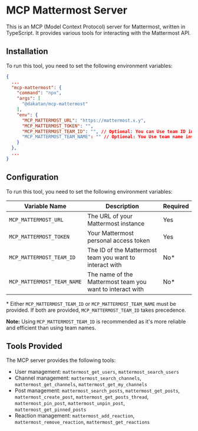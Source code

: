 # MCP Mattermost Server

This is an MCP (Model Context Protocol) server for Mattermost, written in TypeScript. It provides various tools for interacting with the Mattermost API.

## Installation

To run this tool, you need to set the following environment variables:

```json
{
  ...
  "mcp-mattermost": {
    "command": "npx",
    "args": [
      "@dakatan/mcp-mattermost"
    ],
    "env": {
      "MCP_MATTERMOST_URL": "https://mattermost.x.y",
      "MCP_MATTERMOST_TOKEN": "",
      "MCP_MATTERMOST_TEAM_ID": "", // Optional: You can Use team ID instead of Team Name
      "MCP_MATTERMOST_TEAM_NAME": "" // Optional: You Use team name instead of Team ID
    }
  },
  ...
}
```

## Configuration

To run this tool, you need to set the following environment variables:

| Variable Name              | Description                                               | Required |
| -------------------------- | --------------------------------------------------------- | -------- |
| `MCP_MATTERMOST_URL`       | The URL of your Mattermost instance                       | Yes      |
| `MCP_MATTERMOST_TOKEN`     | Your Mattermost personal access token                     | Yes      |
| `MCP_MATTERMOST_TEAM_ID`   | The ID of the Mattermost team you want to interact with   | No\*     |
| `MCP_MATTERMOST_TEAM_NAME` | The name of the Mattermost team you want to interact with | No\*     |

\* Either `MCP_MATTERMOST_TEAM_ID` or `MCP_MATTERMOST_TEAM_NAME` must be provided. If both are provided, `MCP_MATTERMOST_TEAM_ID` takes precedence.

**Note:** Using `MCP_MATTERMOST_TEAM_ID` is recommended as it's more reliable and efficient than using team names.

## Tools Provided

The MCP server provides the following tools:

- User management: `mattermost_get_users`, `mattermost_search_users`
- Channel management: `mattermost_search_channels`, `mattermost_get_channels`, `mattermost_get_my_channels`
- Post management: `mattermost_search_posts`, `mattermost_get_posts`, `mattermost_create_post`, `mattermost_get_posts_thread`, `mattermost_pin_post`, `mattermost_unpin_post`, `mattermost_get_pinned_posts`
- Reaction management: `mattermost_add_reaction`, `mattermost_remove_reaction`, `mattermost_get_reactions`
